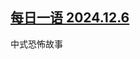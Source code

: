 <!--1733596794000-->
[每日一语 2024.12.6](https://chinadigitaltimes.net/chinese/713733.html)
------

<p>中式恐怖故事</p><p><img decoding="async" src="https://chinadigitaltimes.net/chinese/files/2024/12/2024.12.06.jpg" alt=""></p><div class="addtoany_share_save_container addtoany_content addtoany_content_bottom"><div class="a2a_kit a2a_kit_size_32 addtoany_list" data-a2a-url="https://chinadigitaltimes.net/chinese/713733.html" data-a2a-title="每日一语 2024.12.6"><a class="a2a_button_facebook" href="https://www.addtoany.com/add_to/facebook?linkurl=https%3A%2F%2Fchinadigitaltimes.net%2Fchinese%2F713733.html&amp;linkname=%E6%AF%8F%E6%97%A5%E4%B8%80%E8%AF%AD%202024.12.6" title="Facebook" rel="nofollow noopener" target="_blank"></a><a class="a2a_button_twitter" href="https://www.addtoany.com/add_to/twitter?linkurl=https%3A%2F%2Fchinadigitaltimes.net%2Fchinese%2F713733.html&amp;linkname=%E6%AF%8F%E6%97%A5%E4%B8%80%E8%AF%AD%202024.12.6" title="Twitter" rel="nofollow noopener" target="_blank"></a><a class="a2a_button_telegram" href="https://www.addtoany.com/add_to/telegram?linkurl=https%3A%2F%2Fchinadigitaltimes.net%2Fchinese%2F713733.html&amp;linkname=%E6%AF%8F%E6%97%A5%E4%B8%80%E8%AF%AD%202024.12.6" title="Telegram" rel="nofollow noopener" target="_blank"></a><a class="a2a_button_reddit" href="https://www.addtoany.com/add_to/reddit?linkurl=https%3A%2F%2Fchinadigitaltimes.net%2Fchinese%2F713733.html&amp;linkname=%E6%AF%8F%E6%97%A5%E4%B8%80%E8%AF%AD%202024.12.6" title="Reddit" rel="nofollow noopener" target="_blank"></a><a class="a2a_button_whatsapp" href="https://www.addtoany.com/add_to/whatsapp?linkurl=https%3A%2F%2Fchinadigitaltimes.net%2Fchinese%2F713733.html&amp;linkname=%E6%AF%8F%E6%97%A5%E4%B8%80%E8%AF%AD%202024.12.6" title="WhatsApp" rel="nofollow noopener" target="_blank"></a><a class="a2a_button_email" href="https://www.addtoany.com/add_to/email?linkurl=https%3A%2F%2Fchinadigitaltimes.net%2Fchinese%2F713733.html&amp;linkname=%E6%AF%8F%E6%97%A5%E4%B8%80%E8%AF%AD%202024.12.6" title="Email" rel="nofollow noopener" target="_blank"></a><a class="a2a_button_copy_link" href="https://www.addtoany.com/add_to/copy_link?linkurl=https%3A%2F%2Fchinadigitaltimes.net%2Fchinese%2F713733.html&amp;linkname=%E6%AF%8F%E6%97%A5%E4%B8%80%E8%AF%AD%202024.12.6" title="Copy Link" rel="nofollow noopener" target="_blank"></a><a class="a2a_dd addtoany_share_save addtoany_share" href="https://www.addtoany.com/share"></a></div></div>
